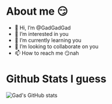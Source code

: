 # About me 😏
- 👋 Hi, I’m @GadGadGad
- 👀 I’m interested in you
- 🌱 I’m currently learning you
- 💞️ I’m looking to collaborate on you
- 📫 How to reach me 😏nah

# Github Stats I guess
![Gad's GitHub stats](https://github-readme-stats.vercel.app/api?username=GadGadGad&show_icons=true&theme=radical)
